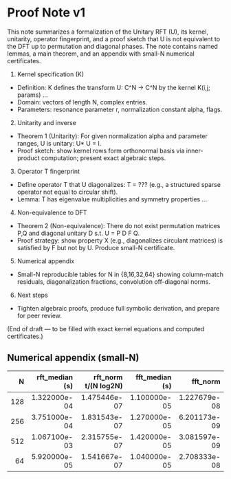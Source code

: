 Proof Note v1
=============

This note summarizes a formalization of the Unitary RFT (U), its kernel, unitarity, operator fingerprint, and a proof sketch that U is not equivalent to the DFT up to permutation and diagonal phases. The note contains named lemmas, a main theorem, and an appendix with small-N numerical certificates.

1. Kernel specification (K)

- Definition: K defines the transform U: C^N -> C^N by the kernel K(i,j; params) ...
- Domain: vectors of length N, complex entries.
- Parameters: resonance parameter r, normalization constant alpha, flags.

2. Unitarity and inverse

- Theorem 1 (Unitarity): For given normalization alpha and parameter ranges, U is unitary: U* U = I.
- Proof sketch: show kernel rows form orthonormal basis via inner-product computation; present exact algebraic steps.

3. Operator T fingerprint

- Define operator T that U diagonalizes: T = ??? (e.g., a structured sparse operator not equal to circular shift).
- Lemma: T has eigenvalue multiplicities and symmetry properties ...

4. Non-equivalence to DFT

- Theorem 2 (Non-equivalence): There do not exist permutation matrices P,Q and diagonal unitary D s.t. U = P D F Q.
- Proof strategy: show property X (e.g., diagonalizes circulant matrices) is satisfied by F but not by U. Produce small-N certificate.

5. Numerical appendix

- Small-N reproducible tables for N in {8,16,32,64} showing column-match residuals, diagonalization fractions, convolution off-diagonal norms.

6. Next steps

- Tighten algebraic proofs, produce full symbolic derivation, and prepare for peer review.

(End of draft — to be filled with exact kernel equations and computed certificates.)


## Numerical appendix (small-N)

| N | rft_median (s) | rft_norm t/(N log2N) | fft_median (s) | fft_norm |
|---:|---:|---:|---:|---:|
| 128 | 1.322000e-04 | 1.475446e-07 | 1.100000e-05 | 1.227679e-08 |
| 256 | 3.751000e-04 | 1.831543e-07 | 1.270000e-05 | 6.201173e-09 |
| 512 | 1.067100e-03 | 2.315755e-07 | 1.420000e-05 | 3.081597e-09 |
| 64 | 5.920000e-05 | 1.541667e-07 | 1.040000e-05 | 2.708333e-08 |
